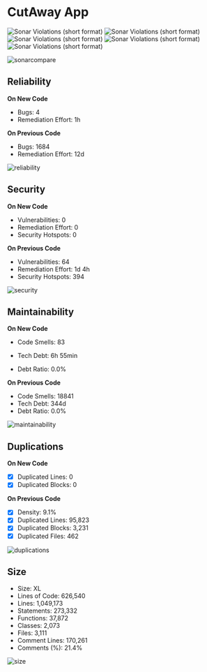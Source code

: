 # CutAway App

![Sonar Violations (short format)](https://img.shields.io/sonar/blocker_violations/HRSlab_cutawayapp?server=https%3A%2F%2Fsonarcloud.io) ![Sonar Violations (short format)](https://img.shields.io/sonar/critical_violations/HRSlab_cutawayapp?server=https%3A%2F%2Fsonarcloud.io) ![Sonar Violations (short format)](https://img.shields.io/sonar/major_violations/HRSlab_cutawayapp?server=https%3A%2F%2Fsonarcloud.io) ![Sonar Violations (short format)](https://img.shields.io/sonar/minor_violations/HRSlab_cutawayapp?color=brightgreen&server=https%3A%2F%2Fsonarcloud.io) ![Sonar Violations (short format)](https://img.shields.io/sonar/info_violations/HRSlab_cutawayapp?color=blue&server=https%3A%2F%2Fsonarcloud.io) 

![sonarcompare](https://photos.smugmug.com/photos/i-z9H9pbP/0/bbed4de9/X3/i-z9H9pbP-X3.png)


## Reliability

**On New Code**

- Bugs: 4
- Remediation Effort: 1h

**On Previous Code**

- Bugs: 1684
- Remediation Effort: 12d

![reliability](https://photos.smugmug.com/photos/i-j28ThrH/0/ab55e4a1/X3/i-j28ThrH-X3.png)



## Security
**On New Code**

- Vulnerabilities: 0
- Remediation Effort: 0
- Security Hotspots: 0

**On Previous Code**
- Vulnerabilities: 64
- Remediation Effort: 1d 4h
- Security Hotspots: 394

![security](https://photos.smugmug.com/photos/i-WTMkwVw/0/883d5a9b/X3/i-WTMkwVw-X3.png)


## Maintainability

**On New Code**

- Code Smells: 83

- Tech Debt: 6h 55min

-  Debt Ratio: 0.0%

**On Previous Code**
- Code Smells: 18841
- Tech Debt: 344d
-  Debt Ratio: 0.0%

![maintainability](https://photos.smugmug.com/photos/i-BK6mmkC/0/f02e6a14/X3/i-BK6mmkC-X3.png)

## Duplications

**On New Code**
-[X] Duplicated Lines: 0
-[X] Duplicated Blocks: 0

**On Previous Code**
-[X] Density: 9.1%
-[X] Duplicated Lines: 95,823
-[X] Duplicated Blocks: 3,231
-[X] Duplicated Files: 462

![duplications](https://photos.smugmug.com/photos/i-vHbCMMv/0/66c11313/X3/i-vHbCMMv-X3.png)

## Size

-  Size: XL
-  Lines of Code: 626,540
-  Lines: 1,049,173
-  Statements: 273,332
-  Functions: 37,872
-  Classes: 2,073
-  Files: 3,111
- Comment Lines: 170,261
- Comments (%): 21.4%

![size](https://photos.smugmug.com/photos/i-Q5qbWWN/0/42288131/X3/i-Q5qbWWN-X3.png)
